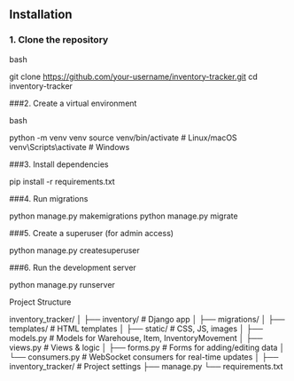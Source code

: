 ## Installation

### 1. Clone the repository

bash

git clone https://github.com/your-username/inventory-tracker.git
cd inventory-tracker

###2. Create a virtual environment

bash

python -m venv venv
source venv/bin/activate   # Linux/macOS
venv\Scripts\activate      # Windows

###3. Install dependencies

pip install -r requirements.txt

###4. Run migrations

python manage.py makemigrations
python manage.py migrate

###5. Create a superuser (for admin access)

python manage.py createsuperuser

###6. Run the development server

python manage.py runserver

Project Structure

inventory_tracker/
│
├── inventory/            # Django app
│   ├── migrations/
│   ├── templates/        # HTML templates
│   ├── static/           # CSS, JS, images
│   ├── models.py         # Models for Warehouse, Item, InventoryMovement
│   ├── views.py          # Views & logic
│   ├── forms.py          # Forms for adding/editing data
│   └── consumers.py      # WebSocket consumers for real-time updates
│
├── inventory_tracker/    # Project settings
├── manage.py
└── requirements.txt
